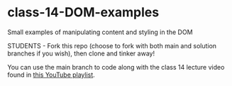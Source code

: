 # class-14-DOM-examples
Small examples of manipulating content and styling in the DOM

STUDENTS - Fork this repo (choose to fork with both main and solution branches if you wish), then clone and tinker away!

You can use the main branch to code along with the class 14 lecture video found in [this YouTube playlist](https://tinyurl.com/d5c64b3v).
